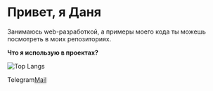 <h1>Привет, я Даня</h1>
<p>Занимаюсь web-разработкой, а примеры моего кода ты можешь посмотреть в моих репозиториях.</p>

<b>Что я использую в проектах?</b>

![Top Langs](https://github-readme-stats.vercel.app/api/top-langs/?username=danielVNru&layout=compact)

<style>
  .test {
    text-decoration: none;
  }
</style>

<div style="display: flex;">
  <a href="https://t.me/danielVNru" class="test">Telegram</a>
  <a href="daniel.vn.rus@gmail.com">Mail</a>
</div>



